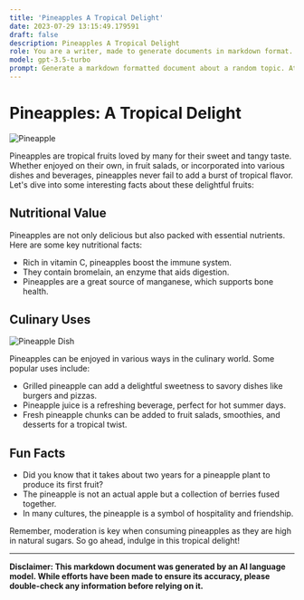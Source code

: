 ```yaml
---
title: 'Pineapples A Tropical Delight'
date: 2023-07-29 13:15:49.179591
draft: false
description: Pineapples A Tropical Delight
role: You are a writer, made to generate documents in markdown format. It is very important that all of the documents you generate are in valid markdown format.
model: gpt-3.5-turbo
prompt: Generate a markdown formatted document about a random topic. At the bottom, include a disclaimer explaining that the document was generated by you. The first line of the document should be the title. Make sure that the entire document is in proper markdown format, using a mix of various tags to make the document visually appealing.
---
```


# Pineapples: A Tropical Delight

![Pineapple](https://images.unsplash.com/photo-1597891612604-d1e10ba14e07)

Pineapples are tropical fruits loved by many for their sweet and tangy taste. Whether enjoyed on their own, in fruit salads, or incorporated into various dishes and beverages, pineapples never fail to add a burst of tropical flavor. Let's dive into some interesting facts about these delightful fruits:

## Nutritional Value

Pineapples are not only delicious but also packed with essential nutrients. Here are some key nutritional facts:

- Rich in vitamin C, pineapples boost the immune system.
- They contain bromelain, an enzyme that aids digestion.
- Pineapples are a great source of manganese, which supports bone health.

## Culinary Uses

![Pineapple Dish](https://images.unsplash.com/photo-1560149635-4d79e595af83)

Pineapples can be enjoyed in various ways in the culinary world. Some popular uses include:

- Grilled pineapple can add a delightful sweetness to savory dishes like burgers and pizzas.
- Pineapple juice is a refreshing beverage, perfect for hot summer days.
- Fresh pineapple chunks can be added to fruit salads, smoothies, and desserts for a tropical twist.

## Fun Facts

- Did you know that it takes about two years for a pineapple plant to produce its first fruit?
- The pineapple is not an actual apple but a collection of berries fused together.
- In many cultures, the pineapple is a symbol of hospitality and friendship.

Remember, moderation is key when consuming pineapples as they are high in natural sugars. So go ahead, indulge in this tropical delight!

***

**Disclaimer: This markdown document was generated by an AI language model. While efforts have been made to ensure its accuracy, please double-check any information before relying on it.**